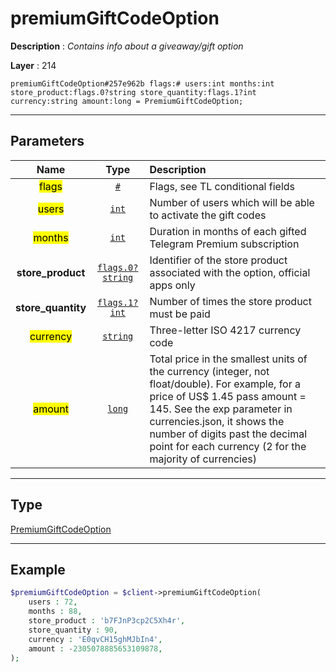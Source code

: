 # premiumGiftCodeOption

**Description** : *Contains info about a giveaway/gift option*

**Layer** : 214

```tl
premiumGiftCodeOption#257e962b flags:# users:int months:int store_product:flags.0?string store_quantity:flags.1?int currency:string amount:long = PremiumGiftCodeOption;
```

---

## Parameters

| Name | Type | Description |
| :---: | :---: | :--- |
| <mark>flags</mark> | [`#`](type/#) | Flags, see TL conditional fields |
| <mark>users</mark> | [`int`](type/int) | Number of users which will be able to activate the gift codes |
| <mark>months</mark> | [`int`](type/int) | Duration in months of each gifted Telegram Premium subscription |
| **store_product** | [`flags.0?string`](type/string) | Identifier of the store product associated with the option, official apps only |
| **store_quantity** | [`flags.1?int`](type/int) | Number of times the store product must be paid |
| <mark>currency</mark> | [`string`](type/string) | Three-letter ISO 4217 currency code |
| <mark>amount</mark> | [`long`](type/long) | Total price in the smallest units of the currency (integer, not float/double). For example, for a price of US$ 1.45 pass amount = 145. See the exp parameter in currencies.json, it shows the number of digits past the decimal point for each currency (2 for the majority of currencies) |

---

## Type

[PremiumGiftCodeOption](type/PremiumGiftCodeOption)

---

## Example

```php
$premiumGiftCodeOption = $client->premiumGiftCodeOption(
	users : 72,
	months : 88,
	store_product : 'b7FJnP3cp2C5Xh4r',
	store_quantity : 90,
	currency : 'E0qvCH15ghMJbIn4',
	amount : -2305078885653109878,
);
```
